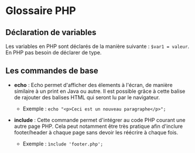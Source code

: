 # Glossaire PHP

## Déclaration de variables

Les variables en PHP sont déclarés de la manière suivante :
 `$var1 = valeur`.
En PHP pas besoin de déclarer de type.
## Les commandes de base

* **echo** : Echo permet d'afficher des élements à l'écran, de manière similaire à un print en Java ou autre. Il est possible grâce à cette balise de rajouter des balises HTML qui seront lu par le navigateur.
    * Exemple : `echo "<p>Ceci est un nouveau paragraphe</p>";`

* **include** : Cette commande permet d'intégrer au code PHP courant une autre page PHP. Cela peut notamment être très pratique afin d'inclure footer/header à chaque page sans devoir les réécrire à chaque fois.
  * Exemple : `ìnclude 'footer.php';`

